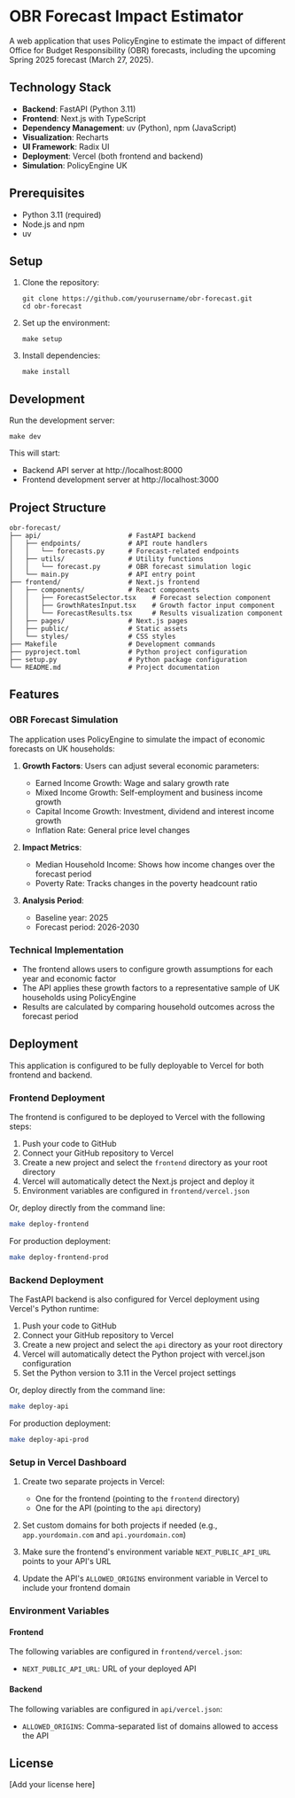 # OBR Forecast Impact Estimator

A web application that uses PolicyEngine to estimate the impact of different Office for Budget Responsibility (OBR) forecasts, including the upcoming Spring 2025 forecast (March 27, 2025).

## Technology Stack

- **Backend**: FastAPI (Python 3.11)
- **Frontend**: Next.js with TypeScript
- **Dependency Management**: uv (Python), npm (JavaScript)
- **Visualization**: Recharts
- **UI Framework**: Radix UI
- **Deployment**: Vercel (both frontend and backend)
- **Simulation**: PolicyEngine UK

## Prerequisites

- Python 3.11 (required)
- Node.js and npm
- uv

## Setup

1. Clone the repository:
   ```
   git clone https://github.com/yourusername/obr-forecast.git
   cd obr-forecast
   ```

2. Set up the environment:
   ```
   make setup
   ```

3. Install dependencies:
   ```
   make install
   ```

## Development

Run the development server:

```
make dev
```

This will start:
- Backend API server at http://localhost:8000
- Frontend development server at http://localhost:3000

## Project Structure

```
obr-forecast/
├── api/                      # FastAPI backend
│   ├── endpoints/            # API route handlers
│   │   └── forecasts.py      # Forecast-related endpoints
│   ├── utils/                # Utility functions
│   │   └── forecast.py       # OBR forecast simulation logic
│   └── main.py               # API entry point
├── frontend/                 # Next.js frontend
│   ├── components/           # React components
│   │   ├── ForecastSelector.tsx    # Forecast selection component
│   │   ├── GrowthRatesInput.tsx    # Growth factor input component 
│   │   └── ForecastResults.tsx     # Results visualization component
│   ├── pages/                # Next.js pages
│   ├── public/               # Static assets
│   └── styles/               # CSS styles
├── Makefile                  # Development commands
├── pyproject.toml            # Python project configuration
├── setup.py                  # Python package configuration
└── README.md                 # Project documentation
```

## Features

### OBR Forecast Simulation

The application uses PolicyEngine to simulate the impact of economic forecasts on UK households:

1. **Growth Factors**: Users can adjust several economic parameters:
   - Earned Income Growth: Wage and salary growth rate
   - Mixed Income Growth: Self-employment and business income growth
   - Capital Income Growth: Investment, dividend and interest income growth
   - Inflation Rate: General price level changes

2. **Impact Metrics**:
   - Median Household Income: Shows how income changes over the forecast period
   - Poverty Rate: Tracks changes in the poverty headcount ratio

3. **Analysis Period**:
   - Baseline year: 2025
   - Forecast period: 2026-2030

### Technical Implementation

- The frontend allows users to configure growth assumptions for each year and economic factor
- The API applies these growth factors to a representative sample of UK households using PolicyEngine
- Results are calculated by comparing household outcomes across the forecast period

## Deployment

This application is configured to be fully deployable to Vercel for both frontend and backend.

### Frontend Deployment

The frontend is configured to be deployed to Vercel with the following steps:

1. Push your code to GitHub
2. Connect your GitHub repository to Vercel
3. Create a new project and select the `frontend` directory as your root directory
4. Vercel will automatically detect the Next.js project and deploy it
5. Environment variables are configured in `frontend/vercel.json`

Or, deploy directly from the command line:

```bash
make deploy-frontend
```

For production deployment:

```bash
make deploy-frontend-prod
```

### Backend Deployment

The FastAPI backend is also configured for Vercel deployment using Vercel's Python runtime:

1. Push your code to GitHub
2. Connect your GitHub repository to Vercel
3. Create a new project and select the `api` directory as your root directory
4. Vercel will automatically detect the Python project with vercel.json configuration
5. Set the Python version to 3.11 in the Vercel project settings

Or, deploy directly from the command line:

```bash
make deploy-api
```

For production deployment:

```bash
make deploy-api-prod
```

### Setup in Vercel Dashboard

1. Create two separate projects in Vercel:
   - One for the frontend (pointing to the `frontend` directory)
   - One for the API (pointing to the `api` directory)

2. Set custom domains for both projects if needed (e.g., `app.yourdomain.com` and `api.yourdomain.com`)

3. Make sure the frontend's environment variable `NEXT_PUBLIC_API_URL` points to your API's URL

4. Update the API's `ALLOWED_ORIGINS` environment variable in Vercel to include your frontend domain

### Environment Variables

#### Frontend

The following variables are configured in `frontend/vercel.json`:
- `NEXT_PUBLIC_API_URL`: URL of your deployed API

#### Backend

The following variables are configured in `api/vercel.json`:
- `ALLOWED_ORIGINS`: Comma-separated list of domains allowed to access the API

## License

[Add your license here]